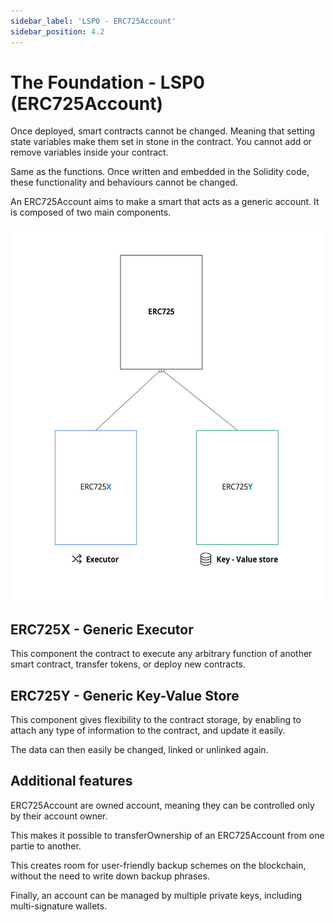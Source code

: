 ```yaml
---
sidebar_label: 'LSP0 - ERC725Account'
sidebar_position: 4.2
---
```


# The Foundation - LSP0 (ERC725Account)

Once deployed, smart contracts cannot be changed. Meaning that setting state variables make them set in stone in the contract. You cannot add or remove variables inside your contract.

Same as the functions. Once written and embedded in the Solidity code, these functionality and behaviours cannot be changed.

An ERC725Account aims to make a smart that acts as a generic account. It is composed of two main components.

<img src="../../../static/img/erc725.jpg" height="600" />

## ERC725X - Generic Executor

This component the contract to execute any arbitrary function of another smart contract, transfer tokens, or deploy new contracts.

## ERC725Y - Generic Key-Value Store

This component gives flexibility to the contract storage, by enabling to attach any type of information to the contract, and update it easily.

The data can then easily be changed, linked or unlinked again.

## Additional features

ERC725Account are owned account, meaning they can be controlled only by their account owner.

This makes it possible to transferOwnership of an ERC725Account from one partie to another.

This creates room for user-friendly backup schemes on the blockchain, without the need to write down backup phrases.

Finally, an account can be managed by multiple private keys, including multi-signature wallets.

